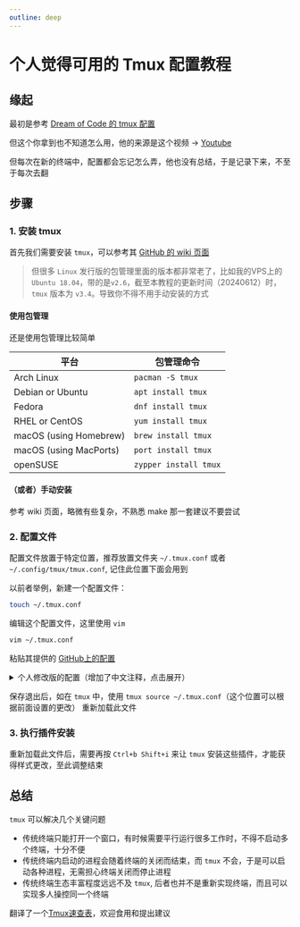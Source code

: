 ```yaml
---
outline: deep
---
```


# 个人觉得可用的 Tmux 配置教程

## 缘起

最初是参考 [Dream of Code 的 tmux 配置](https://github.com/dreamsofcode-io/tmux)

但这个你拿到也不知道怎么用，他的来源是这个视频 -> [Youtube](https://youtube.com/watch?v=DzNmUNvnB04)

但每次在新的终端中，配置都会忘记怎么弄，他也没有总结，于是记录下来，不至于每次去翻

## 步骤

### 1. 安装 tmux

首先我们需要安装 `tmux`，可以参考其 [GitHub 的 wiki 页面](https://github.com/tmux/tmux/wiki/Installing)

> 但很多 `Linux` 发行版的包管理里面的版本都非常老了，比如我的VPS上的 `Ubuntu 18.04`，带的是`v2.6`，截至本教程的更新时间（20240612）时，`tmux` 版本为 `v3.4`。导致你不得不用手动安装的方式

#### 使用包管理

还是使用包管理比较简单

| 平台  	                | 包管理命令             |
| ---------                 | ---------------       |
| Arch Linux                | `pacman -S tmux`      |
| Debian or Ubuntu          | `apt install tmux`    |
| Fedora                    | `dnf install tmux`    |
| RHEL or CentOS            | `yum install tmux`    |
| macOS (using Homebrew)    | `brew install tmux`   |
| macOS (using MacPorts)    | `port install tmux`   |
| openSUSE                  | `zypper install tmux` |

#### （或者）手动安装

参考 wiki 页面，略微有些复杂，不熟悉 make 那一套建议不要尝试

### 2. 配置文件

配置文件放置于特定位置，推荐放置文件夹 `~/.tmux.conf` 或者 `~/.config/tmux/tmux.conf`, 记住此位置下面会用到

以前者举例，新建一个配置文件：

```bash
touch ~/.tmux.conf
```

编辑这个配置文件，这里使用 `vim`

```bash
vim ~/.tmux.conf
```

粘贴其提供的 [GitHub上的配置](https://github.com/dreamsofcode-io/tmux/blob/main/tmux.conf)

<details>
<summary>个人修改版的配置（增加了中文注释，点击展开）</summary>

```
set-option -sa terminal-overrides ",xterm*:Tc"
set -g mouse on

# 这里将前缀按键 <Prefix> 修改为了Ctrl+Space
# 但中文Windows大多数这个快捷键是切换中英文输入，故未修改，仍然使用Ctrl+b
# unbind C-b
# set -g prefix C-Space
# bind C-Space send-prefix

# 使用Vim的光标切换 Ctrl+b h/j/k/l 切换活动窗格(Panel)
bind h select-pane -L
bind j select-pane -D 
bind k select-pane -U
bind l select-pane -R

# 设置窗口起始下标为1
set -g base-index 1
set -g pane-base-index 1
set-window-option -g pane-base-index 1
set-option -g renumber-windows on


# 使用Alt+↑/↓/←/→无需前缀Ctrl+b切换活动窗格
bind -n M-Left select-pane -L
bind -n M-Right select-pane -R
bind -n M-Up select-pane -U
bind -n M-Down select-pane -D

# 使用Shift+←/→无需前缀Ctrl+b切换当前窗口
bind -n S-Left  previous-window
bind -n S-Right next-window

# 使用Alt+Shift+h/j/k/l无需前缀Ctrl+b切换当前窗口
bind -n M-H previous-window
bind -n M-L next-window

set -g @catppuccin_flavour 'mocha'

set -g @plugin 'tmux-plugins/tpm'
set -g @plugin 'tmux-plugins/tmux-sensible'
set -g @plugin 'christoomey/vim-tmux-navigator'
# 这行是tmux主题(theme)，可以替换为自己想要的主题
set -g @plugin 'dreamsofcode-io/catppuccin-tmux'
set -g @plugin 'tmux-plugins/tmux-yank'

run '~/.tmux/plugins/tpm/tpm'

# 使用vi模式
set-window-option -g mode-keys vi
# 绑定一些按键，在复制模式下，v开始选择，Ctrl+v开始方形选择，y复制选择的内容
bind-key -T copy-mode-vi v send-keys -X begin-selection
bind-key -T copy-mode-vi C-v send-keys -X rectangle-toggle
bind-key -T copy-mode-vi y send-keys -X copy-selection-and-cancel

# 增加新建窗格时跟随原有目录的功能（比较实用）
bind '"' split-window -v -c "#{pane_current_path}"
bind % split-window -h -c "#{pane_current_path}"
```
</details>

保存退出后，如在 `tmux` 中，使用 `tmux source ~/.tmux.conf`（这个位置可以根据前面设置的更改） 重新加载此文件

### 3. 执行插件安装

重新加载此文件后，需要再按 `Ctrl+b Shift+i` 来让 `tmux` 安装这些插件，才能获得样式更改，至此调整结束

## 总结

`tmux` 可以解决几个关键问题

* 传统终端只能打开一个窗口，有时候需要平行运行很多工作时，不得不启动多个终端，十分不便
* 传统终端内启动的进程会随着终端的关闭而结束，而 `tmux` 不会，于是可以启动各种进程，无需担心终端关闭而停止进程
* 传统终端生态丰富程度远远不及 `tmux`, 后者也并不是重新实现终端，而且可以实现多人操控同一个终端

翻译了一个[Tmux速查表](https://chenhai.net/tools/tmux-cheat-sheet-cn/)，欢迎食用和提出建议